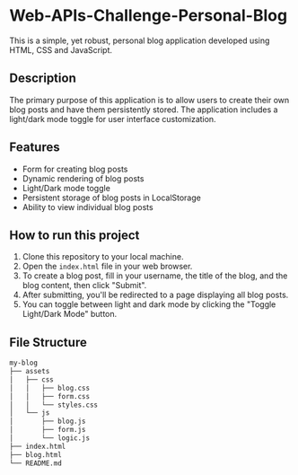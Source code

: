 # Web-APIs-Challenge-Personal-Blog

This is a simple, yet robust, personal blog application developed using HTML, CSS and JavaScript.

## Description

The primary purpose of this application is to allow users to create their own blog posts and have them persistently stored. The application includes a light/dark mode toggle for user interface customization.

## Features

- Form for creating blog posts
- Dynamic rendering of blog posts
- Light/Dark mode toggle
- Persistent storage of blog posts in LocalStorage
- Ability to view individual blog posts

## How to run this project

1. Clone this repository to your local machine.
2. Open the `index.html` file in your web browser.
3. To create a blog post, fill in your username, the title of the blog, and the blog content, then click "Submit".
4. After submitting, you'll be redirected to a page displaying all blog posts.
5. You can toggle between light and dark mode by clicking the "Toggle Light/Dark Mode" button.

## File Structure

```bash
my-blog
├── assets
│   ├── css
│   │   ├── blog.css
│   │   ├── form.css
│   │   └── styles.css
│   └── js
│       ├── blog.js
│       ├── form.js
│       └── logic.js
├── index.html
├── blog.html
└── README.md

